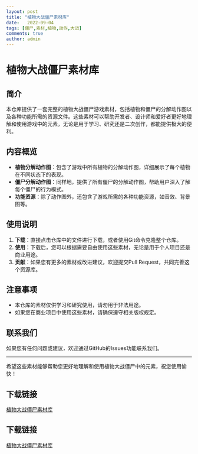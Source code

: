 ```yaml
---
layout: post
title: "植物大战僵尸素材库"
date:   2022-09-04
tags: [僵尸,素材,植物,动作,大战]
comments: true
author: admin
---
```

# 植物大战僵尸素材库

## 简介

本仓库提供了一套完整的植物大战僵尸游戏素材，包括植物和僵尸的分解动作图以及各种功能所需的资源文件。这些素材可以帮助开发者、设计师和爱好者更好地理解和使用游戏中的元素，无论是用于学习、研究还是二次创作，都能提供极大的便利。

## 内容概览

- **植物分解动作图**：包含了游戏中所有植物的分解动作图，详细展示了每个植物在不同状态下的表现。
- **僵尸分解动作图**：同样地，提供了所有僵尸的分解动作图，帮助用户深入了解每个僵尸的行为模式。
- **功能资源**：除了动作图外，还包含了游戏所需的各种功能资源，如音效、背景图等。

## 使用说明

1. **下载**：直接点击仓库中的文件进行下载，或者使用Git命令克隆整个仓库。
2. **使用**：下载后，您可以根据需要自由使用这些素材，无论是用于个人项目还是商业用途。
3. **贡献**：如果您有更多的素材或改进建议，欢迎提交Pull Request，共同完善这个资源库。

## 注意事项

- 本仓库的素材仅供学习和研究使用，请勿用于非法用途。
- 如果您在商业项目中使用这些素材，请确保遵守相关版权规定。

## 联系我们

如果您有任何问题或建议，欢迎通过GitHub的Issues功能联系我们。

---

希望这些素材能够帮助您更好地理解和使用植物大战僵尸中的元素，祝您使用愉快！

## 下载链接

[植物大战僵尸素材库](https://pan.quark.cn/s/16a0d553bdcc)

## 下载链接

[植物大战僵尸素材库](https://pan.quark.cn/s/6d65a54feaf3)